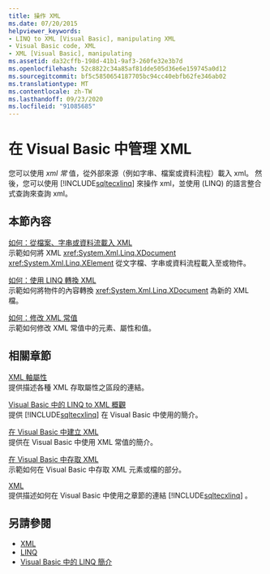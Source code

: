```yaml
---
title: 操作 XML
ms.date: 07/20/2015
helpviewer_keywords:
- LINQ to XML [Visual Basic], manipulating XML
- Visual Basic code, XML
- XML [Visual Basic], manipulating
ms.assetid: da32cffb-198d-41b1-9af3-260fe32e3b7d
ms.openlocfilehash: 52c8822c34a85af81dde505d36e6e159745a0d12
ms.sourcegitcommit: bf5c5850654187705bc94cc40ebfb62fe346ab02
ms.translationtype: MT
ms.contentlocale: zh-TW
ms.lasthandoff: 09/23/2020
ms.locfileid: "91085685"
---
```

# <a name="manipulating-xml-in-visual-basic"></a>在 Visual Basic 中管理 XML

您可以使用 *xml 常* 值，從外部來源（例如字串、檔案或資料流程）載入 xml。 然後，您可以使用 [!INCLUDE[sqltecxlinq](~/includes/sqltecxlinq-md.md)] 來操作 xml，並使用 (LINQ) 的語言整合式查詢來查詢 xml。  
  
## <a name="in-this-section"></a>本節內容  

 [如何：從檔案、字串或資料流載入 XML](how-to-load-xml-from-a-file-string-or-stream.md)  
 示範如何將 XML <xref:System.Xml.Linq.XDocument> <xref:System.Xml.Linq.XElement> 從文字檔、字串或資料流程載入至或物件。  
  
 [如何：使用 LINQ 轉換 XML](how-to-transform-xml-by-using-linq.md)  
 示範如何將物件的內容轉換 <xref:System.Xml.Linq.XDocument> 為新的 XML 檔。  
  
 [如何：修改 XML 常值](how-to-modify-xml-literals.md)  
 示範如何修改 XML 常值中的元素、屬性和值。  
  
## <a name="related-sections"></a>相關章節  

 [XML 軸屬性](../../../language-reference/xml-axis/index.md)  
 提供描述各種 XML 存取屬性之區段的連結。  
  
 [Visual Basic 中的 LINQ to XML 概觀](overview-of-linq-to-xml.md)  
 提供 [!INCLUDE[sqltecxlinq](~/includes/sqltecxlinq-md.md)] 在 Visual Basic 中使用的簡介。  
  
 [在 Visual Basic 中建立 XML](creating-xml.md)  
 提供在 Visual Basic 中使用 XML 常值的簡介。  
  
 [在 Visual Basic 中存取 XML](accessing-xml.md)  
 示範如何在 Visual Basic 中存取 XML 元素或檔的部分。  
  
 [XML](index.md)  
 提供描述如何在 Visual Basic 中使用之章節的連結 [!INCLUDE[sqltecxlinq](~/includes/sqltecxlinq-md.md)] 。  
  
## <a name="see-also"></a>另請參閱

- [XML](index.md)
- [LINQ](../linq/index.md)
- [Visual Basic 中的 LINQ 簡介](../linq/introduction-to-linq.md)
